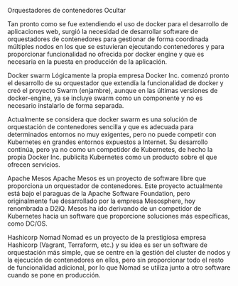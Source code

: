 Orquestadores de contenedores
Ocultar

Tan pronto como se fue extendiendo el uso de docker para el desarrollo de aplicaciones web, surgió la necesidad de desarrollar software de orquestadores de contenedores para gestionar de forma coordinada múltiples nodos en los que se estuvieran ejecutando contenedores y para proporcionar funcionalidad no ofrecida por docker engine y que es necesaria en la puesta en producción de la aplicación.

Docker swarm
Lógicamente la propia empresa Docker Inc. comenzó pronto el desarrollo de su orquestador que extendía la funcionalidad de docker y creó el proyecto Swarm (enjambre), aunque en las últimas versiones de docker-engine, ya se incluye swarm como un componente y no es necesario instalarlo de forma separada.

Actualmente se considera que docker swarm es una solución de orquestación de contenedores sencilla y que es adecuada para determinados entornos no muy exigentes, pero no puede competir con Kubernetes en grandes entornos expuestos a Internet. Su desarrollo continúa, pero ya no como un competidor de Kubernetes, de hecho la propia Docker Inc. publicita Kubernetes como un producto sobre el que ofrecen servicios.

Apache Mesos
Apache Mesos es un proyecto de software libre que proporciona un orquestador de contenedores. Este proyecto actualmente está bajo el paraguas de la Apache Software Foundation, pero originalmente fue desarrollado por la empresa Mesosphere, hoy renombrada a D2iQ. Mesos ha ido derivando de un competidor de Kubernetes hacia un software que proporcione soluciones más específicas, como DC/OS.

Hashicorp Nomad
Nomad es un proyecto de la prestigiosa empresa Hashicorp (Vagrant, Terraform, etc.) y su idea es ser un software de orquestación más simple, que se centre en la gestión del cluster de nodos y la ejecución de contenedores en ellos, pero sin proporcionar todo el resto de funcionalidad adicional, por lo que Nomad se utiliza junto a otro software cuando se pone en producción.
